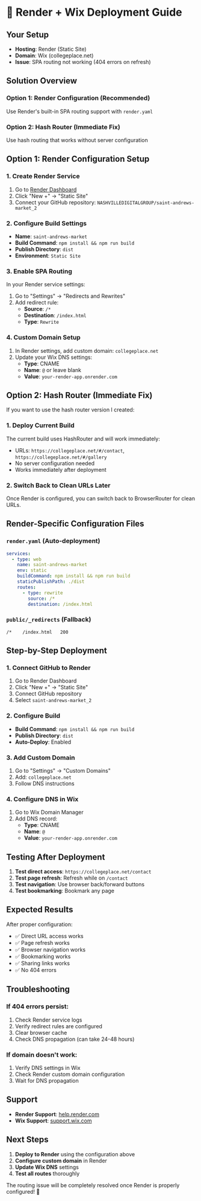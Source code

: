 # 🚀 Render + Wix Deployment Guide

## Your Setup
- **Hosting**: Render (Static Site)
- **Domain**: Wix (collegeplace.net)
- **Issue**: SPA routing not working (404 errors on refresh)

## Solution Overview

### Option 1: Render Configuration (Recommended)
Use Render's built-in SPA routing support with `render.yaml`

### Option 2: Hash Router (Immediate Fix)
Use hash routing that works without server configuration

## Option 1: Render Configuration Setup

### 1. Create Render Service
1. Go to [Render Dashboard](https://dashboard.render.com/)
2. Click "New +" → "Static Site"
3. Connect your GitHub repository: `NASHVILLEDIGITALGROUP/saint-andrews-market_2`

### 2. Configure Build Settings
- **Name**: `saint-andrews-market`
- **Build Command**: `npm install && npm run build`
- **Publish Directory**: `dist`
- **Environment**: `Static Site`

### 3. Enable SPA Routing
In your Render service settings:
1. Go to "Settings" → "Redirects and Rewrites"
2. Add redirect rule:
   - **Source**: `/*`
   - **Destination**: `/index.html`
   - **Type**: `Rewrite`

### 4. Custom Domain Setup
1. In Render settings, add custom domain: `collegeplace.net`
2. Update your Wix DNS settings:
   - **Type**: CNAME
   - **Name**: `@` or leave blank
   - **Value**: `your-render-app.onrender.com`

## Option 2: Hash Router (Immediate Fix)

If you want to use the hash router version I created:

### 1. Deploy Current Build
The current build uses HashRouter and will work immediately:
- URLs: `https://collegeplace.net/#/contact`, `https://collegeplace.net/#/gallery`
- No server configuration needed
- Works immediately after deployment

### 2. Switch Back to Clean URLs Later
Once Render is configured, you can switch back to BrowserRouter for clean URLs.

## Render-Specific Configuration Files

### `render.yaml` (Auto-deployment)
```yaml
services:
  - type: web
    name: saint-andrews-market
    env: static
    buildCommand: npm install && npm run build
    staticPublishPath: ./dist
    routes:
      - type: rewrite
        source: /*
        destination: /index.html
```

### `public/_redirects` (Fallback)
```
/*    /index.html   200
```

## Step-by-Step Deployment

### 1. Connect GitHub to Render
1. Go to Render Dashboard
2. Click "New +" → "Static Site"
3. Connect GitHub repository
4. Select `saint-andrews-market_2`

### 2. Configure Build
- **Build Command**: `npm install && npm run build`
- **Publish Directory**: `dist`
- **Auto-Deploy**: Enabled

### 3. Add Custom Domain
1. Go to "Settings" → "Custom Domains"
2. Add: `collegeplace.net`
3. Follow DNS instructions

### 4. Configure DNS in Wix
1. Go to Wix Domain Manager
2. Add DNS record:
   - **Type**: CNAME
   - **Name**: `@`
   - **Value**: `your-render-app.onrender.com`

## Testing After Deployment

1. **Test direct access**: `https://collegeplace.net/contact`
2. **Test page refresh**: Refresh while on `/contact`
3. **Test navigation**: Use browser back/forward buttons
4. **Test bookmarking**: Bookmark any page

## Expected Results

After proper configuration:
- ✅ Direct URL access works
- ✅ Page refresh works
- ✅ Browser navigation works
- ✅ Bookmarking works
- ✅ Sharing links works
- ✅ No 404 errors

## Troubleshooting

### If 404 errors persist:
1. Check Render service logs
2. Verify redirect rules are configured
3. Clear browser cache
4. Check DNS propagation (can take 24-48 hours)

### If domain doesn't work:
1. Verify DNS settings in Wix
2. Check Render custom domain configuration
3. Wait for DNS propagation

## Support

- **Render Support**: [help.render.com](https://help.render.com/)
- **Wix Support**: [support.wix.com](https://support.wix.com/)

## Next Steps

1. **Deploy to Render** using the configuration above
2. **Configure custom domain** in Render
3. **Update Wix DNS** settings
4. **Test all routes** thoroughly

The routing issue will be completely resolved once Render is properly configured! 🎉 